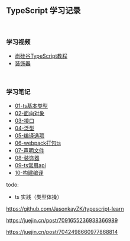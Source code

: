 ## **TypeScript 学习记录**
<br>

### 学习视频

- [尚硅谷TypeScript教程](https://www.bilibili.com/video/BV1Xy4y1v7S2?spm_id_from=333.337.search-card.all.click)
- [装饰器](https://www.bilibili.com/video/BV1UU4y1K7Np?p=17)

<br>

### 学习笔记

- [01-ts基本类型](./packages/01-basic-type/README.md)
- [02-面向对象](./packages/02-object/README.md)
- [03-接口](./packages/03-interface/README.md)
- [04-泛型](./packages/03-interface/README.md)
- [05-编译选项](./packages/05-compile/README.md)
- [06-webpack打包ts](./packages/06-webpack-ts/README.md)
- [07-声明文件](./packages/07-declare/README.md)
- [08-装饰器](./packages/08-decorator/README.md)
- [09-ts常用api](./packages/09-ts-api/README.md)
- [10-构建编译](./packages/10-build/README.md)

todo:
- ts 实践（类型体操）

https://github.com/JasonkayZK/typescript-learn

https://juejin.cn/post/7091655236938366989

https://juejin.cn/post/7042498660977868814



